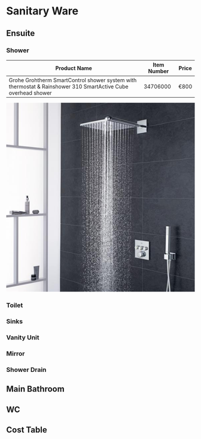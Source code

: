 # Sanitary Ware

## Ensuite

### Shower

| Product Name                                                  | Item Number    | Price          |
| ------------------------------------------------------------- | -------------- | -------------- |
| Grohe Grohtherm SmartControl shower system with thermostat & Rainshower 310 SmartActive Cube overhead shower | 34706000 | €800 |
![ensuite-shower1 image](ensuite-shower1.jpg)

### Toilet

### Sinks

### Vanity Unit

### Mirror

### Shower Drain

## Main Bathroom

## WC

## Cost Table